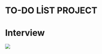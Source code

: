 <h1>TO-DO LİST PROJECT</h1>

<h1>Interview</h1>

![](images/İsimsiz%20video%20‐%20Clipchamp%20ile%20yapıldı.gif)